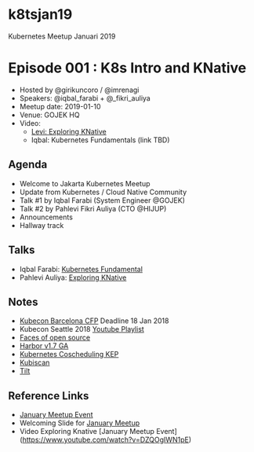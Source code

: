 # k8tsjan19
Kubernetes Meetup Januari 2019

# Episode 001 : K8s Intro and KNative

- Hosted by @girikuncoro / @imrenagi
- Speakers: @iqbal_farabi + @_fikri_auliya
- Meetup date: 2019-01-10
- Venue: GOJEK HQ
- Video: 
    - [Levi: Exploring KNative](https://www.youtube.com/watch?v=DZQOgIWN1pE)
    - Iqbal: Kubernetes Fundamentals (link TBD)

## Agenda

- Welcome to Jakarta Kubernetes Meetup
- Update from Kubernetes / Cloud Native Community
- Talk #1 by Iqbal Farabi (System Engineer @GOJEK)
- Talk #2 by Pahlevi Fikri Auliya (CTO @HIJUP)
- Announcements
- Hallway track

## Talks

- Iqbal Farabi: [Kubernetes Fundamental](https://slides.com/qblfrb/kubernetesthe-ruby-way-71#/)
- Pahlevi Auliya: [Exploring KNative](https://bit.ly/knative)

## Notes

- [Kubecon Barcelona CFP](https://events.linuxfoundation.org/events/kubecon-cloudnativecon-europe-2019/cfp/) Deadline 18 Jan 2018
- Kubecon Seattle 2018 [Youtube Playlist](https://www.youtube.com/playlist?list=PLj6h78yzYM2PZf9eA7bhWnIh_mK1vyOfU)
- [Faces of open source](http://facesofopensource.com/)
- [Harbor v1.7 GA](https://goharbor.io/blogs/harbor-1.7.0-release/)
- [Kubernetes Coscheduling KEP](https://github.com/kubernetes/enhancements/pull/639/files)
- [Kubiscan](https://github.com/cyberark/KubiScan)
- [Tilt](https://github.com/windmilleng/tilt)


## Reference Links

- [January Meetup Event](https://www.meetup.com/jakarta-kubernetes/events/257696465/)
- Welcoming Slide for [January Meetup](https://docs.google.com/presentation/d/1VF_u0IYnvi0f-W2siKdFV8P1x6m6qzzblgYIAc5ZPq0/edit?usp=sharing)
- Video Exploring Knative [January Meetup Event] (https://www.youtube.com/watch?v=DZQOgIWN1pE)
